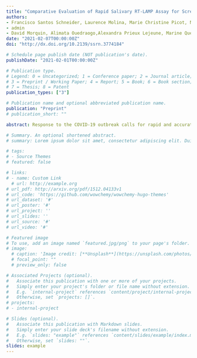 ```yaml
---
title: "Comparative Evaluation of Rapid Salivary RT-LAMP Assay for Screening of SARS-CoV-2 Infection"
authors:
- Francisco Santos Schneider, Laurence Molina, Marie Christine Picot, Nicolas L’Helgoualch, Julien Espeut, Pierre Champigneux, Mellis Alali, Julie Baptiste, Lise Cardeur, Christophe Carniel, Daniel Dedisse, Benjamin Dubuc, Hugo Fenech, Vincent Foulongne, Carole Gaillard, Florence Galtier, Alain Makinson, Gregory Marin
- admin
- David Morquin, Alimata Ouedraogo,Alexandra Prieux Lejeune, Marine Quenot, Pierre Keiflin, Francisco Chega Robles, Caroline Rodriges Rego, Nicolas Salvetat, Charline Trento, Diana Vetter, Franck Molina, Jacques Reynes
date: "2021-02-07T00:00:00Z"
doi: "http://dx.doi.org/10.2139/ssrn.3774184"

# Schedule page publish date (NOT publication's date).
publishDate: "2021-02-01T00:00:00Z"

# Publication type.
# Legend: 0 = Uncategorized; 1 = Conference paper; 2 = Journal article;
# 3 = Preprint / Working Paper; 4 = Report; 5 = Book; 6 = Book section;
# 7 = Thesis; 8 = Patent
publication_types: ["3"]

# Publication name and optional abbreviated publication name.
publication: "Preprint"
# publication_short: ""

abstract: Response to the COVID-19 outbreak calls for rapid and accurate diagnostic tests to control the pandemic outbreak. We aimed to evaluate saliva specimen as well as rapid RT-LAMP test for diagnosis of severe acute respiratory syndrome coronavirus 2 (SARS-CoV-2) infection. This monocentric study screened outpatients that were either symptomatic or contact-cases of a COVID-19 confirmed case.Nasopharyngeal-swabs (NPS) and saliva were collected simultaneously and tested by RT-qPCR. Saliva samples were also analyzed using an extraction-free rapid RT-LAMP test (EasyCOV®). Infected participants were those with a positive (Ct value <35) NP and/or salivary RT-qPCR (Composite Reference Test, CRTest). Between the 1st September and the 7th of October 2020, samples of 443 adults were collected and analyzed. The mean age was 32·2 years, 59·4% declared mild symptoms at the time of sampling and 40·6% were asymptomatic. Positivity rate of NP and/or salivary RT-qPCR was 16·0% (71/443) and the concordance between these two methods was 87·3%. Sensitivity and specificity of RT-LAMP compared to CRTest were 85·9% (95% CI 77·8%-94·0%) and 99·5% (98·7%-100%), respectively. RT-LAMP accuracy was 91·0% and 98·2% compared to NP and salivary RT-qPCR, respectively. All 52 participants with a salivary RT-qPCR Ct value <31 were positive by RT-LAMP. Performances of RT-LAMP for symptomatic and asymptomatic participants were similar.

# Summary. An optional shortened abstract.
# summary: Lorem ipsum dolor sit amet, consectetur adipiscing elit. Duis posuere tellus ac convallis placerat. Proin tincidunt magna sed ex sollicitudin condimentum.

# tags:
# - Source Themes
# featured: false

# links:
# - name: Custom Link
  # url: http://example.org
# url_pdf: http://arxiv.org/pdf/1512.04133v1
# url_code: 'https://github.com/wowchemy/wowchemy-hugo-themes'
# url_dataset: '#'
# url_poster: '#'
# url_project: ''
# url_slides: ''
# url_source: '#'
# url_video: '#'

# Featured image
# To use, add an image named `featured.jpg/png` to your page's folder. 
# image:
  # caption: 'Image credit: [**Unsplash**](https://unsplash.com/photos/s9CC2SKySJM)'
  # focal_point: ""
  # preview_only: false

# Associated Projects (optional).
#   Associate this publication with one or more of your projects.
#   Simply enter your project's folder or file name without extension.
#   E.g. `internal-project` references `content/project/internal-project/index.md`.
#   Otherwise, set `projects: []`.
# projects:
# - internal-project

# Slides (optional).
#   Associate this publication with Markdown slides.
#   Simply enter your slide deck's filename without extension.
#   E.g. `slides: "example"` references `content/slides/example/index.md`.
#   Otherwise, set `slides: ""`.
slides: example
---
```


